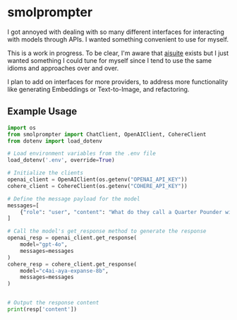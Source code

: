 # smolprompter

I got annoyed with dealing with so many different interfaces for interacting with models through APIs. I wanted something convenient to use for myself.

This is a work in progress. To be clear, I'm aware that [aisuite](https://github.com/andrewyng/aisuite) exists but I just wanted something I could tune for myself since I tend to use the same idioms and approaches over and over.

I plan to add on interfaces for more providers, to address more functionality like generating Embeddings or Text-to-Image, and refactoring.

## Example Usage

```python
import os
from smolprompter import ChatClient, OpenAIClient, CohereClient
from dotenv import load_dotenv

# Load environment variables from the .env file
load_dotenv('.env', override=True)

# Initialize the clients
openai_client = OpenAIClient(os.getenv("OPENAI_API_KEY"))
cohere_client = CohereClient(os.getenv("COHERE_API_KEY"))

# Define the message payload for the model
messages=[
    {"role": "user", "content": "What do they call a Quarter Pounder with cheese in Paris?"}
]

# Call the model's get_response method to generate the response
openai_resp = openai_client.get_response(
    model="gpt-4o",
    messages=messages
)
cohere_resp = cohere_client.get_response(
    model="c4ai-aya-expanse-8b",
    messages=messages
)


# Output the response content
print(resp['content'])
```